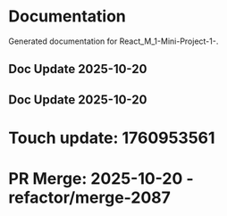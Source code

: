# Documentation

Generated documentation for React_M_1-Mini-Project-1-.

## Doc Update 2025-10-20

## Doc Update 2025-10-20

# Touch update: 1760953561

# PR Merge: 2025-10-20 - refactor/merge-2087

